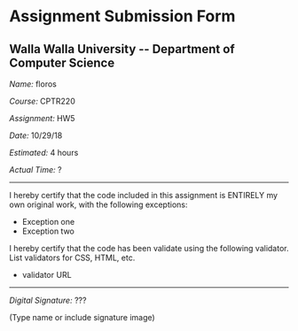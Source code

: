 # Assignment Submission Form

## Walla Walla University -- Department of Computer Science

_Name:_ floros

_Course:_ CPTR220

_Assignment:_ HW5

_Date:_ 10/29/18

_Estimated:_ 4 hours

_Actual Time:_ ?

---

I hereby certify that the code included in this assignment is ENTIRELY my own original work, with the following exceptions:

* Exception one
* Exception two

I hereby certify that the code has been validate using the following validator.
List validators for CSS, HTML, etc.

* validator URL

---

_Digital Signature:_ ???

(Type name or include signature image)
